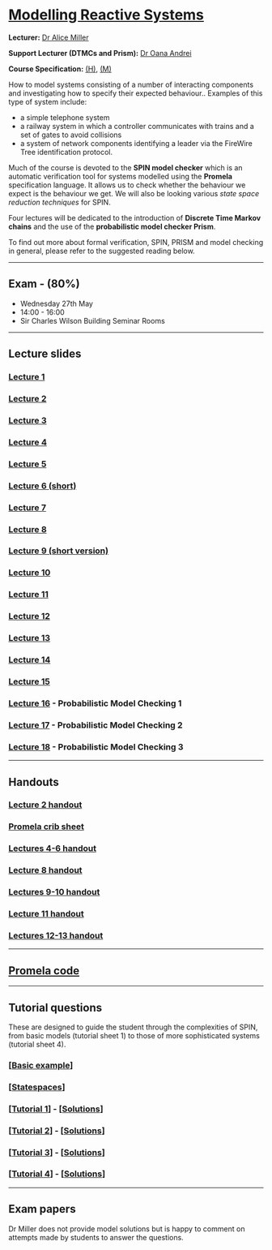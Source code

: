 # [Modelling Reactive Systems](http://moodle2.gla.ac.uk/course/view.php?id=980)

**Lecturer:** [Dr Alice Miller](http://www.dcs.gla.ac.uk/~alice/)

**Support Lecturer (DTMCs and Prism):** [Dr Oana Andrei](http://www.dcs.gla.ac.uk/~oandrei/)

**Course Specification:** [(H)](http://www.gla.ac.uk/coursecatalogue/course/?code=COMPSCI4031), [(M)](http://www.gla.ac.uk/coursecatalogue/course/?code=COMPSCI5075)


How to model systems consisting of a number of interacting components and investigating how to specify their expected behaviour.. Examples of this type of system include:

* a simple telephone system
* a railway system in which a controller communicates with trains and a set of gates to avoid collisions
* a system of network components identifying a leader via the FireWire Tree identification protocol. 

Much of the course is devoted to the **SPIN model checker** which is an automatic verification tool for systems modelled using the **Promela** specification language. It allows us to check whether the behaviour we expect is the behaviour we get. We will also be looking various *state space reduction techniques* for SPIN.

Four lectures will be dedicated to the introduction of **Discrete Time Markov chains** and the use of the **probabilistic model checker Prism**.

To find out more about formal verification, SPIN, PRISM and model checking in general, please refer to the suggested reading below.

---

## Exam - (80%)

* Wednesday 27th May
* 14:00 - 16:00
* Sir Charles Wilson Building Seminar Rooms

---

## Lecture slides

### [Lecture 1](http://moodle2.gla.ac.uk/mod/resource/view.php?id=215490)



### [Lecture 2](http://moodle2.gla.ac.uk/mod/resource/view.php?id=218081)



### [Lecture 3](http://moodle2.gla.ac.uk/mod/resource/view.php?id=218084)



### [Lecture 4](http://moodle2.gla.ac.uk/mod/resource/view.php?id=220975)



### [Lecture 5](http://moodle2.gla.ac.uk/mod/resource/view.php?id=224759)



### [Lecture 6 (short)](http://moodle2.gla.ac.uk/mod/resource/view.php?id=221942)



### [Lecture 7](http://moodle2.gla.ac.uk/mod/resource/view.php?id=226611)



### [Lecture 8](http://moodle2.gla.ac.uk/mod/resource/view.php?id=226613)



### [Lecture 9 (short version)](http://moodle2.gla.ac.uk/mod/resource/view.php?id=232032)



### [Lecture 10](http://moodle2.gla.ac.uk/mod/resource/view.php?id=230044)



### [Lecture 11](http://moodle2.gla.ac.uk/mod/resource/view.php?id=233626)



### [Lecture 12](http://moodle2.gla.ac.uk/mod/resource/view.php?id=240234)



### [Lecture 13](http://moodle2.gla.ac.uk/mod/resource/view.php?id=240234)



### [Lecture 14](http://moodle2.gla.ac.uk/mod/resource/view.php?id=240236)



### [Lecture 15](http://moodle2.gla.ac.uk/mod/resource/view.php?id=240367)



### [Lecture 16](http://moodle2.gla.ac.uk/mod/resource/view.php?id=404558) - Probabilistic Model Checking 1



### [Lecture 17](http://moodle2.gla.ac.uk/mod/resource/view.php?id=243212) - Probabilistic Model Checking 2



### [Lecture 18](http://moodle2.gla.ac.uk/mod/resource/view.php?id=247413) - Probabilistic Model Checking 3


---

## Handouts

### [Lecture 2 handout](http://moodle2.gla.ac.uk/mod/resource/view.php?id=216191)


### [Promela crib sheet](http://moodle2.gla.ac.uk/mod/resource/view.php?id=381036)

### [Lectures 4-6 handout](http://moodle2.gla.ac.uk/mod/resource/view.php?id=221452)

### [Lecture 8 handout](http://moodle2.gla.ac.uk/mod/resource/view.php?id=229505)

### [Lectures 9-10 handout](http://moodle2.gla.ac.uk/mod/resource/view.php?id=229507)

### [Lecture 11 handout](http://moodle2.gla.ac.uk/mod/resource/view.php?id=232029)

### [Lectures 12-13 handout](http://moodle2.gla.ac.uk/mod/resource/view.php?id=236821)

---

## [Promela code](http://moodle2.gla.ac.uk/mod/folder/view.php?id=226616)

---


## Tutorial questions

These are designed to guide the student through the complexities of SPIN, from basic models (tutorial sheet 1) to those of more sophisticated systems (tutorial sheet 4).

### [[Basic example](http://moodle2.gla.ac.uk/mod/resource/view.php?id=218219)]

### [[Statespaces](http://moodle2.gla.ac.uk/mod/resource/view.php?id=218246)]

### [[Tutorial 1](http://moodle2.gla.ac.uk/mod/resource/view.php?id=234679)] - [[Solutions](http://moodle2.gla.ac.uk/mod/resource/view.php?id=218245)]

### [[Tutorial 2](http://moodle2.gla.ac.uk/mod/resource/view.php?id=234681)] - [[Solutions](http://moodle2.gla.ac.uk/mod/resource/view.php?id=230844)]

### [[Tutorial 3](http://moodle2.gla.ac.uk/mod/resource/view.php?id=234683)] - [[Solutions](http://moodle2.gla.ac.uk/mod/resource/view.php?id=234554)]

### [[Tutorial 4](http://moodle2.gla.ac.uk/mod/resource/view.php?id=240392)] - [[Solutions](http://moodle2.gla.ac.uk/mod/resource/view.php?id=240393)]


---

## Exam papers

Dr Miller does not provide model solutions but is happy to comment on attempts made by students to answer the questions.
